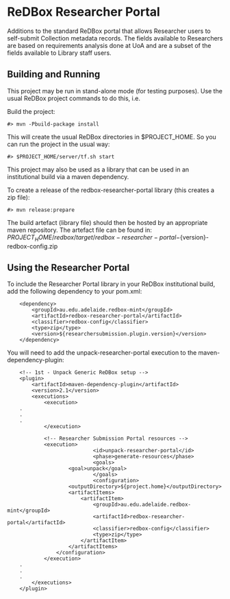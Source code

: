 ReDBox Researcher Portal
========================

Additions to the standard ReDBox portal that allows Researcher users to self-submit Collection metadata records.
The fields available to Researchers are based on requirements analysis done at UoA and are a subset of the fields available to Library staff users.

Building and Running
--------------------

This project may be run in stand-alone mode (for testing purposes). Use the usual ReDBox project commands to do this, i.e.

Build the project:

	#> mvn -Pbuild-package install

This will create the usual ReDBox directories in $PROJECT_HOME. So you can run the project in the usual way:

	#> $PROJECT_HOME/server/tf.sh start

This project may also be used as a library that can be used in an institutional build via a maven dependency.

To create a release of the redbox-researcher-portal library (this creates a zip file):

	#> mvn release:prepare

The build artefact (library file) should then be hosted by an appropriate maven repository. The artefact file can be found in: $PROJECT_HOME/redbox/target/redbox-researcher-portal-${version}-redbox-config.zip

Using the Researcher Portal
---------------------------

To include the Researcher Portal library in your ReDBox institutional build,
add the following dependency to your pom.xml:

		<dependency>
			<groupId>au.edu.adelaide.redbox-mint</groupId>
			<artifactId>redbox-researcher-portal</artifactId>
			<classifier>redbox-config</classifier>
			<type>zip</type>
			<version>${researchersubmission.plugin.version}</version>
		</dependency>

You will need to add the unpack-researcher-portal execution to the maven-dependency-plugin:

		<!-- 1st - Unpack Generic ReDBox setup -->
		<plugin>
			<artifactId>maven-dependency-plugin</artifactId>
			<version>2.1</version>
			<executions>
				<execution>
		.
		.
		.
				</execution>

				<!-- Researcher Submission Portal resources -->
				<execution>
                        		<id>unpack-researcher-portal</id>
                        		<phase>generate-resources</phase>
                        		<goals>
						<goal>unpack</goal>
                        		</goals>
                        		<configuration>
						<outputDirectory>${project.home}</outputDirectory>
						<artifactItems>
							<artifactItem>
								<groupId>au.edu.adelaide.redbox-mint</groupId>
								<artifactId>redbox-researcher-portal</artifactId>
								<classifier>redbox-config</classifier>
								<type>zip</type>
							</artifactItem>
						</artifactItems>
					</configuration>
				</execution>
		.
		.
		.
			</executions>
		</plugin>

